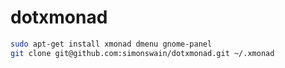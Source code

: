 dotxmonad
=========

```bash
sudo apt-get install xmonad dmenu gnome-panel
git clone git@github.com:simonswain/dotxmonad.git ~/.xmonad
```

